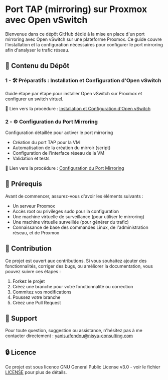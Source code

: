 # Port TAP (mirroring) sur Proxmox avec Open vSwitch

Bienvenue dans ce dépôt GitHub dédié à la mise en place d'un port mirroring avec Open vSwitch sur une plateforme Proxmox. Ce guide couvre l'installation et la configuration nécessaires pour configurer le port mirroring afin d'analyser le trafic réseau.

## 🚀 Contenu du Dépôt

### 1 - 🛠️ Préparatifs : Installation et Configuration d'Open vSwitch
Guide étape par étape pour installer Open vSwitch sur Proxmox et configurer un switch virtuel.

📜 Lien vers la procédure : [Installation et Configuration d'Open vSwitch](#)

### 2 - ⚙️ Configuration du Port Mirroring
Configuration détaillée pour activer le port mirroring
- Création du port TAP pour la VM
- Automatisation de la création du mirroir (script)
- Configuration de l'interface réseau de la VM
- Validation et tests

📜 Lien vers la procédure : [Configuration du Port Mirroring](#)

## 📖 Prérequis
Avant de commencer, assurez-vous d'avoir les éléments suivants :
- Un serveur Proxmox
- Accès root ou privilèges sudo pour la configuration
- Une machine virtuelle de surveillance (pour utiliser le mirroring)
- Une machine virtuelle surveillée (pour générer du trafic)
- Connaissance de base des commandes Linux, de l'administration réseau, et de Proxmox

## 📝 Contribution
Ce projet est ouvert aux contributions. Si vous souhaitez ajouter des fonctionnalités, corriger des bugs, ou améliorer la documentation, vous pouvez suivre ces étapes :

1. Forkez le projet
2. Créez une branche pour votre fonctionnalité ou correction
3. Commitez vos modifications
4. Poussez votre branche
5. Créez une Pull Request

## 📧 Support
Pour toute question, suggestion ou assistance, n'hésitez pas à me contacter directement : [yanis.afendou@nisya-consulting.com](mailto:yanis.afendou@nisya-consulting.com)

## 🔒 Licence
Ce projet est sous licence GNU General Public License v3.0 - voir le fichier [LICENSE](#) pour plus de détails.
